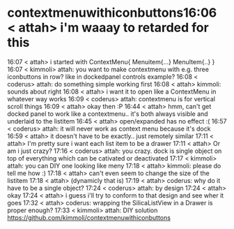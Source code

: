 # contextmenuwithiconbuttons16:06 < attah> i'm waaay to retarded for  this
16:07 < attah> i started with ContextMenu{ Menuitem{...} MenuItem{..} }
16:07 < kimmoli> attah: you want to make contextmenu with e.g. three iconbuttons in row?  like in dockedpanel controls
                 example?
16:08 < coderus> attah: do something simple working first
16:08 < attah> kimmoli: sounds about right
16:08 < attah> i want it to open like a ContextMenu in whatever way works
16:09 < coderus> attah: contextmenu is for vertical scroll things
16:09 < attah> okay then :P
16:44 < attah> hmm, can't get docked panel to work like a contextmenu.. it's both always visible and underlaid to the
               listitem
16:45 < attah> open/expanded has no effect :(
16:57 < coderus> attah: it will never work as context menu because it's dock
16:59 < attah> it doesn't have to be exactly.. just remotely similar
17:11 < attah> I'm pretty sure i want each list item to be a drawer
17:11 < attah> Or am i just crazy?
17:16 < coderus> attah: you crazy. dock is single object on top of everything which can be cativated or deactivated
17:17 < kimmoli> attah: you can DIY one looking like meny
17:18 < attah> kimmoli: please do tell me how :)
17:18 < attah> can't even seem to change the size of the listitem
17:18 < attah> (dynamicly that is)
17:19 < attah> coderus: why do it have to be a single object?
17:24 < coderus> attah: by design
17:24 < attah> okay
17:24 < attah> i guess i'll try to conform to that design and see wher it goes
17:32 < attah> coderus: wrapping the SilicaListView in a Drawer is proper enough?
17:33 < kimmoli> attah: DIY solution https://github.com/kimmoli/contextmenuwithiconbuttons
